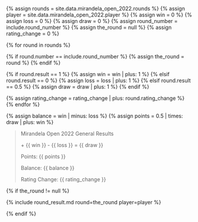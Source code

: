 {% assign rounds = site.data.mirandela_open_2022.rounds %}
{% assign player = site.data.mirandela_open_2022.player %}
{% assign win = 0 %}
{% assign loss = 0 %}
{% assign draw = 0 %}
{% assign round_number = include.round_number %}
{% assign the_round = null %}
{% assign rating_change = 0 %}

{% for round in rounds %}

  {% if round.number == include.round_number %}
    {% assign the_round = round %}
  {% endif %}

  {% if round.result == 1 %}
    {% assign win = win | plus: 1 %}
  {% elsif round.result == 0 %}
    {% assign loss = loss | plus: 1 %}
  {% elsif round.result == 0.5 %}
    {% assign draw = draw | plus: 1 %}
  {% endif %}

  {% assign rating_change = rating_change | plus: round.rating_change %}
{% endfor %}

{% assign balance = win | minus: loss %}
{% assign points = 0.5 | times: draw | plus: win %}

> Mirandela Open 2022 General Results
>
> \+ {{ win }} - {{ loss }} = {{ draw }}
>
> Points: {{ points }}
>
> Balance: {{ balance }}
>
> Rating Change: {{ rating_change }}

{% if the_round != null %}

  {% include round_result.md round=the_round player=player %}

{% endif %}

